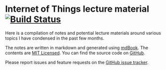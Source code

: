 # Internet of Things lecture material [![Build Status](https://travis-ci.org/jaimejim/lecture.svg?branch=master)](https://travis-ci.org/jaimejim/lecture)

Here is a compilation of notes and potential lecture materials around various topics I have condensed in the past few months.

The notes are written in markdown and generated using [mdBook](https://github.com/rust-lang-nursery/mdBook). The contents are [MIT Licensed](https://github.com/jaimejim/lecture/blob/master/LICENSE). You can find the source code on [GitHub](https://github.com/jaimejim/lecture).

Please report issues and feature requests on the [GitHub issue tracker](https://github.com/jaimejim/lecture/issues).

